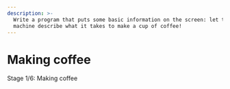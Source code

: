 ```yaml
---
description: >-
  Write a program that puts some basic information on the screen: let the
  machine describe what it takes to make a cup of coffee!
---
```


# Making coffee

Stage 1/6: Making coffee
